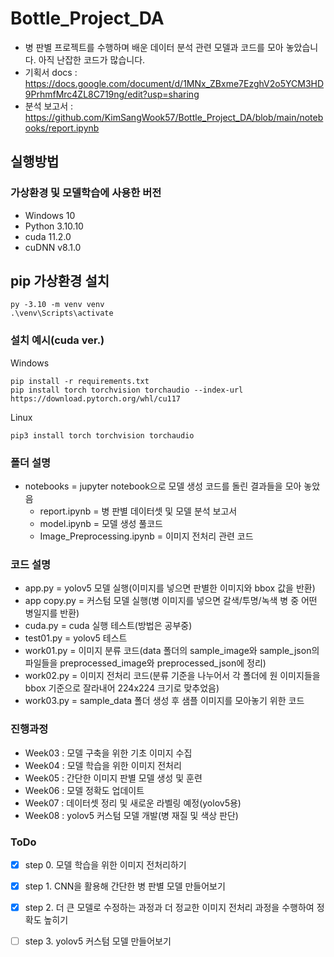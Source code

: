 # Bottle_Project_DA
- 병 판별 프로젝트를 수행하며 배운 데이터 분석 관련 모델과 코드를 모아 놓았습니다. 아직 난잡한 코드가 많습니다.
- 기획서 docs : https://docs.google.com/document/d/1MNx_ZBxme7EzghV2o5YCM3HD9PrhmfMrc4ZL8C719ng/edit?usp=sharing
- 분석 보고서 : https://github.com/KimSangWook57/Bottle_Project_DA/blob/main/notebooks/report.ipynb
## 실행방법
### 가상환경 및 모델학습에 사용한 버전
- Windows 10
- Python 3.10.10
- cuda 11.2.0
- cuDNN v8.1.0 

## pip 가상환경 설치
```
py -3.10 -m venv venv
.\venv\Scripts\activate
```

### 설치 예시(cuda ver.)
Windows
```
pip install -r requirements.txt
pip install torch torchvision torchaudio --index-url https://download.pytorch.org/whl/cu117
```

Linux
```
pip3 install torch torchvision torchaudio
```

### 폴더 설명
- notebooks = jupyter notebook으로 모델 생성 코드를 돌린 결과들을 모아 놓았음
  - report.ipynb = 병 판별 데이터셋 및 모델 분석 보고서
  - model.ipynb = 모델 생성 풀코드
  - Image_Preprocessing.ipynb = 이미지 전처리 관련 코드

### 코드 설명
- app.py = yolov5 모델 실행(이미지를 넣으면 판별한 이미지와 bbox 값을 반환)
- app copy.py = 커스텀 모델 실행(병 이미지를 넣으면 갈색/투명/녹색 병 중 어떤 병일지를 반환)
- cuda.py = cuda 실행 테스트(방법은 공부중)
- test01.py = yolov5 테스트
- work01.py = 이미지 분류 코드(data 폴더의 sample_image와 sample_json의 파일들을 preprocessed_image와 preprocessed_json에 정리)
- work02.py = 이미지 전처리 코드(분류 기준을 나누어서 각 폴더에 원 이미지들을 bbox 기준으로 잘라내어 224x224 크기로 맞추었음)
- work03.py = sample_data 폴더 생성 후 샘플 이미지를 모아놓기 위한 코드

### 진행과정

- Week03 : 모델 구축을 위한 기초 이미지 수집
- Week04 : 모델 학습을 위한 이미지 전처리
- Week05 : 간단한 이미지 판별 모델 생성 및 훈련
- Week06 : 모델 정확도 업데이트
- Week07 : 데이터셋 정리 및 새로운 라벨링 예정(yolov5용)
- Week08 : yolov5 커스텀 모델 개발(병 재질 및 색상 판단)

### ToDo

- [x] step 0. 모델 학습을 위한 이미지 전처리하기
- [x] step 1. CNN을 활용해 간단한 병 판별 모델 만들어보기
- [x] step 2. 더 큰 모델로 수정하는 과정과 더 정교한 이미지 전처리 과정을 수행하여 정확도 높히기
- [ ] step 3. yolov5 커스텀 모델 만들어보기


